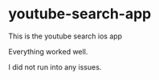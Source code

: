 # youtube-search-app

This is the youtube search ios app

Everything worked well.

I did not run into any issues.
